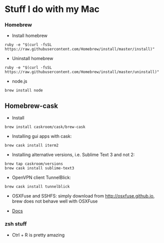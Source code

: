 # Stuff I do with my Mac
### Homebrew
* Install homebrew
```
ruby -e "$(curl -fsSL https://raw.githubusercontent.com/Homebrew/install/master/install)"
```
* Uninstall homebrew
```
ruby -e "$(curl -fsSL https://raw.githubusercontent.com/Homebrew/install/master/uninstall)"
```
* node.js
```
brew install node
```

## Homebrew-cask
* Install
```
brew install caskroom/cask/brew-cask
```
* Installing gui apps with cask:
```
brew cask install iterm2
```
* Installing alternative versions, i.e. Sublime Text 3 and not 2:
```
brew tap caskroom/versions
brew cask install sublime-text3
```

* OpenVPN client TunnelBlick:
```
brew cask install tunnelblick
```

* OSXFuse and SSHFS: simply download from http://osxfuse.github.io, brew does not behave well with OSXFuse


* [Docs](https://github.com/caskroom/homebrew-cask/blob/master/USAGE.md)

### zsh stuff
* Ctrl + R is pretty amazing


